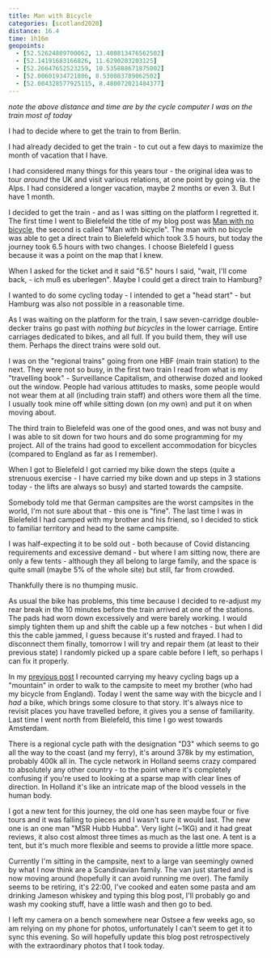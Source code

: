 ```yaml
--- 
title: Man with Bicycle
categories: [scotland2020]
distance: 16.4
time: 1h16m
geopoints: 
  - [52.52624809700062, 13.408813476562502]
  - [52.14191683166826, 11.6290283203125]
  - [52.26647652523259, 10.535888671875002]
  - [52.00601934721806, 8.530883789062502]
  - [52.004328577925115, 8.480072021484377]
---
```


_note the above distance and time are by the cycle computer I was on the train
most of today_

I had to decide where to get the train to from Berlin.

I had already decided to get the train - to cut out a few days to maximize the
month of vacation that I have.

I had considered many things for this years tour - the original idea was
to tour _around_ the UK and visit various relations, at one point by going
via. the Alps. I had considered a longer vacation, maybe 2 months or even 3.
But I have 1 month.

I decided to get the train - and as I was sitting on the platform I regretted
it. The first time I went to Bielefeld the title of my blog post was [Man with
no bicycle](https://www.dantleech.com/blog/2018/06/20/man-without-bike/), the
second is called "Man with bicycle". The man with no bicycle was able to get a
direct train to Bielefeld which took 3.5 hours, but today
the journey took 6.5 hours with two changes. I choose Bielefeld I guess
because it was a point on the map that I knew.

When I asked for the ticket and it said "6.5" hours I said, "wait, I'll come
back, - ich muß es uberlegen". Maybe I could get a direct train to Hamburg?

I wanted to do some cycling today - I intended to get a "head start" - but
Hamburg was also not possible in a reasonable time.

As I was waiting on the platform for the train, I saw seven-carridge
double-decker trains go past with _nothing but bicycles_ in the lower
carriage. Entire carriages dedicated to bikes, and all full. If you build
them, they will use them. Perhaps the direct trains were sold out.

I was on the "regional trains" going from one HBF (main train station) to the
next. They were not so busy, in the first two train I read from what is my
"travelling book" - Surveillance Capitalism, and otherwise dozed and looked
out the window. People had various attitudes to masks, some people would not
wear them at all (including train staff) and others wore them all the time. I
usually took mine off while sitting down (on my own) and put it on when moving
about.

The third train to Bielefeld was one of the good ones, and was not busy and I
was able to sit down for two hours and do some programming for my project. All
of the trains had good to excellent accommodation for bicycles (compared to
England as far as I remember).

When I got to Bielefeld I got carried my bike down the steps (quite a
strenuous exercise - I have carried my bike down and up steps in 3 stations
today - the lifts are always so busy) and started towards the campsite.

Somebody told me that German campsites are the worst campsites in the world,
I'm not sure about that - this one is "fine". The last time I was in Bielefeld
I had camped with my brother and his friend, so I decided to stick to familiar
territory and head to the same campsite.

I was half-expecting it to be sold out - both because of Covid distancing
requirements and excessive demand -  but where I am sitting now, there are
only a few tents - although they all belong to large family, and the space is
quite small (maybe 5% of the whole site) but still, far from crowded.

Thankfully there is no thumping music.

As usual the bike has problems, this time because I decided to re-adjust my
rear break in the 10 minutes before the train arrived at one of the stations.
The pads had worn down excessively and were barely working. I would simply
tighten them up and shift the cable up a few notches - but when I did this the
cable jammed, I guess because it's rusted and frayed. I had to disconnect them
finally, tomorrow I will try and repair them (at least to their previous
state) I randomly picked up a spare cable before I left, so perhaps I can fix
it properly.

In my [previous
post](https://www.dantleech.com/blog/2018/06/20/man-without-bike/) I recounted
carrying my heavy cycling bags up a "mountain" in order to walk to the
campsite to meet my brother (who had my bicycle from England). Today I went
the same way with the bicycle and I _had_ a bike, which brings some closure to
that story. It's always nice to revisit places you have
travelled before, it gives you a sense of familiarity.  Last time I went north
from Bielefeld, this time I go west towards Amsterdam.

There is a regional cycle path with the designation "D3" which seems to go all
the way to the coast (and my ferry), it's around 378k by my estimation,
probably 400k all in. The cycle network in Holland seems crazy compared to
absolutely any other country - to the point where it's completely confusing if
you're used to looking at a sparse map with clear lines of direction. In
Holland it's like an intricate map of the blood vessels in the human body.

I got a new tent for this journey, the old one has seen maybe four or five
tours and it was falling to pieces and I wasn't sure it would last. The new
one is an one man "MSR Hubb Hubba". Very light (~1KG) and it had great
reviews, it also cost almost three times as much as the last one. A tent is a
tent, but it's much more flexible and seems to provide a little more space.

Currently I'm sitting in the campsite, next to a large van seemingly owned by
what I now think are a Scandinavian family. The van just started and is now
moving around (hopefully it can avoid running me over). The family seems to be
retiring, it's 22:00, I've cooked and eaten some pasta and am drinking Jameson
whiskey and typing this blog post, I'll probably go and wash my cooking stuff,
have a little wash and then go to bed.

I left my camera on a bench somewhere near Ostsee a few weeks ago, so am
relying on my phone for photos, unfortunately I can't seem to get it to sync
this evening. So will hopefully update this blog post retrospectively with the
extraordinary photos that I took today.

